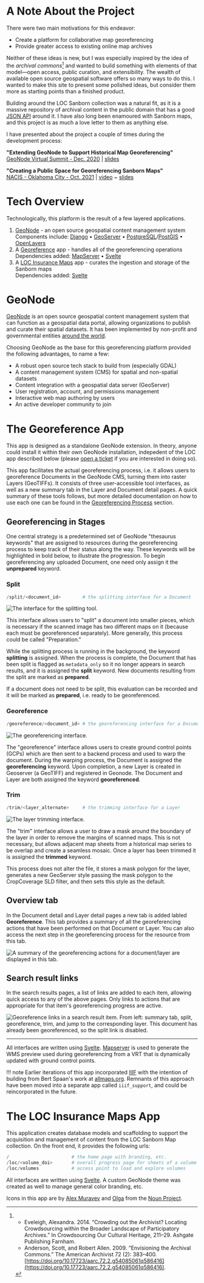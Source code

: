 # A Note About the Project

There were two main motivations for this endeavor:

- Create a platform for collaborative map georeferencing
- Provide greater access to existing online map archives

Neither of these ideas is new, but I was especially inspired by the idea of the *archival commons*[^1] and wanted to build something with elements of that model&mdash;open access, public curation, and extensibility. The wealth of available open source geospatial software offers so many ways to do this. I wanted to make this site to present some polished ideas, but consider them more as starting points than a finished product.

Building around the LOC Sanborn collection was a natural fit, as it is a massive repository of archival content in the public domain that has a good [JSON API](https://libraryofcongress.github.io/data-exploration/) around it. I have also long been enamoured with Sanborn maps, and this project is as much a love letter to them as anything else.

I have presented about the project a couple of times during the development process:

**"Extending GeoNode to Support Historical Map Georeferencing"** <br>
[GeoNode Virtual Summit - Dec. 2020](https://summit.geonode.org/schedule/#session-110) | [slides](https://docs.google.com/presentation/d/e/2PACX-1vSwbTO3jKrwGFKwouZdPSWfQVB3sws8I7bdH_CiSoNTt3l3wefu3s50NAxXn4N7M9CkW09hf9xZh63j/pub?start=false&loop=false&delayms=3000)

**"Creating a Public Space for Georeferencing Sanborn Maps"** <br>
[NACIS - Oklahoma City - Oct. 2021](https://nacis2021.sched.com/event/lXOu/cartographic-resources) | [video](https://www.youtube.com/watch?v=g7agzL4G5q8) ~ [slides](https://docs.google.com/presentation/d/10khtmm8TOkZpsWNo-Yfvip4HqXHhwrPycIJYsBg1mA4/edit?usp=sharing)

# Tech Overview

Technologically, this platform is the result of a few layered applications.

1. [GeoNode](https://geonode.org) - an open source geospatial content management system<br>
    Components include: [Django](https://django.org) &#8226; 
                [GeoServer](https://geoserver.org) &#8226; 
                [PostgreSQL](https://postgresql.org)/[PostGIS](https://postgis.net) &#8226;
                [OpenLayers](https://openlayers.org)
2. A [Georeference](#the-georeference-app) app - handles all of the georeferencing operations<br>
    Dependencies added: [MapServer](https://mapserver.org) &#8226;
                [Svelte](https://svelte.dev)
3. A [LOC Insurance Maps](#the-loc-insurance-maps-app) app - curates the ingestion and storage of the Sanborn maps<br>
    Dependencies added: [Svelte](https://svelte.dev)

# GeoNode

[GeoNode](https://geonode.org) is an open source geospatial content management system that can function as a geospatial data portal, allowing organizations to publish and curate their spatial datasets. It has been implemented by non-profit and governmental entities [around the world](https://geonode.org/gallery/).

Choosing GeoNode as the base for this georeferencing platform provided the following advantages, to name a few:

- A robust open source tech stack to build from (especially GDAL)
- A content management system (CMS) for spatial and non-spatial datasets
- Content integration with a geospatial data server (GeoServer)
- User registration, account, and permissions management
- Interactive web map authoring by users
- An active developer community to join

# The Georeference App

This app is designed as a standalone GeoNode extension. In theory, anyone could install it within their own GeoNode installation, indepedent of the LOC app described below (please [open a ticket](https://github.com/mradamcox/loc-insurancemaps/issues) if you are interested in doing so).

This app facilitates the actual georeferencing process, i.e. it allows users to georeference Documents in the GeoNode CMS, turning them into raster Layers (GeoTIFFs). It consists of three user-accessible tool interfaces, as well as a new summary tab in the Layer and Document detail pages. A quick summary of these tools follows, but more detailed documentation on how to use each one can be found in the [Georeferencing Process](/georeferencing-process) section.

## Georeferencing in Stages

One central strategy is a predetermined set of GeoNode "thesaurus keywords" that are assigned to resources during the georeferencing process to keep track of their status along the way. These keywords will be highlighted in bold below, to illustrate the progression. To begin georeferencing any uploaded Document, one need only assign it the **unprepared** keyword.

### Split

```python
/split/<document_id>		# the splitting interface for a Document
```

![The interface for the splitting tool.](img/split-interface.png)

This interface allows users to "split" a document into smaller pieces, which is necessary if the scanned image has two different maps on it (because each must be georeferenced separately). More generally, this process could be called "Preparation."

While the splitting process is running in the background, the keyword **splitting** is assigned. When the process is complete, the Document that has been split is flagged as `metadata_only` so it no longer appears in search results, and it is assigned the **split** keyword. New documents resulting from the split are marked as **prepared**.

If a document does not need to be split, this evaluation can be recorded and it will be marked as **prepared**, i.e. ready to be georeferenced.

### Georeference

```python
/georeference/<document_id>	# the georeferencing interface for a Document
```

![The georeferencing interface.](img/georeference-interface.png)

The "georeference" interface allows users to create ground control points (GCPs) which are then sent to a backend process and used to warp the document. During the warping process, the Document is assigned the **georeferencing** keyword. Upon completion, a new Layer is created in Geoserver (a GeoTIFF) and registered in Geonode. The Document and Layer are both assigned the keyword **georeferenced**.

### Trim

```python
/trim/<layer_alternate>	    # the trimming interface for a Layer
```

![The layer trimming interface.](img/trim-interface.png)

The "trim" interface allows a user to draw a mask around the boundary of the layer in order to remove the margins of scanned maps. This is not necessary, but allows adjacent map sheets from a historical map series to be overlap and create a seamless mosaic. Once a layer has been trimmed it is assigned the **trimmed** keyword.

This process does not alter the file, it stores a mask polygon for the layer, generates a new GeoServer style passing the mask polygon to the CropCoverage SLD filter, and then sets this style as the default.

## Overview tab

In the Document detail and Layer detail pages a new tab is added labled **Georeference**. This tab provides a summary of all the georeferencing actions that have been performed on that Document or Layer. You can also access the next step in the georeferencing process for the resource from this tab.

![A summary of the georeferencing actions for a document/layer are displayed in this tab.](img/georeference-tab.png)

## Search result links

In the search results pages, a list of links are added to each item, allowing quick access to any of the above pages. Only links to actions that are appropriate for that item's georeferencing progress are active.

![Georeference links in a search result item. From left: summary tab, split, georeference, trim, and jump to the corresponding layer. This document has already been georeferenced, so the split link is disabled.](img/search-item.png)

<hr>

All interfaces are written using [Svelte](https://svelte.dev). [Mapserver](https://mapserver.org) is used to generate the WMS preview used during georeferencing from a VRT that is dynamically updated with ground control points.

!!! note
    Earlier iterations of this app incorporated [IIIF](https://iiif.org) with the intention of building from Bert Spaan's work at [allmaps.org](https://allmaps.org). Remnants of this approach have been moved into a separate app called `iiif_support`, and could be reincorporated in the future.

# The LOC Insurance Maps App

This application creates database models and scaffolding to support the acquisition and management of content from the LOC Sanborn Map collection. On the front end, it provides the following urls:

```python
/						# the home page with branding, etc.
/loc/<volume_doi>		# overall progress page for sheets of a volume
/loc/volumes			# access point to load and explore volumes
```

All interfaces are written using [Svelte](https://svelte.dev). A custom GeoNode theme was created as well to manage general color branding, etc.

Icons in this app are by [Alex Muravev](https://thenounproject.com/alex2900/) and [Olga](https://thenounproject.com/olgamur_2015/) from the [Noun Project](https://thenounproject.com).

[^1]:
    - Eveleigh, Alexandra. 2014. “Crowding out the Archivist? Locating Crowdsourcing within the Broader Landscape of Participatory Archives.” In Crowdsourcing Our Cultural Heritage, 211–29. Ashgate Publishing Farnham.
    - Anderson, Scott, and Robert Allen. 2009. “Envisioning the Archival Commons.” The American Archivist 72 (2): 383–400. [https://doi.org/10.17723/aarc.72.2.g54085061q586416](https://doi.org/10.17723/aarc.72.2.g54085061q586416).
